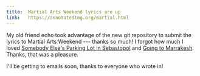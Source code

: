 ```yaml
---
title: 	Martial Arts Weekend lyrics are up
link: 	https://annotatedtmg.org/martial.html
---
```


My old friend echo took advantage of the new git repository to submit the
lyrics to Martial Arts Weekend --- thanks so much! I forgot how much I loved
[Somebody Else's Parking Lot in Sebastopol](martial.html#sebastopol) and
[Going to Marrakesh](martial.html#marrakesh). Thanks, that was a pleasure.

I'll be getting to emails soon, thanks to everyone who wrote in!
